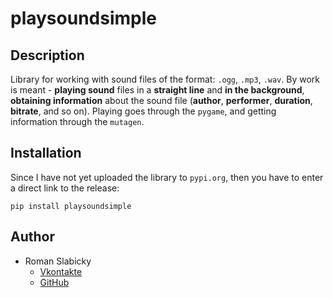 # playsoundsimple

## Description
Library for working with sound files of the format: `.ogg`, `.mp3`, `.wav`.
By work is meant - **playing sound** files in a **straight line** and **in the background**, **obtaining information** about the sound file (**author**, **performer**, **duration**, **bitrate**, and so on).
Playing goes through the `pygame`, and getting information through the `mutagen`.

## Installation
Since I have not yet uploaded the library to `pypi.org`, then you have to enter a direct link to the release:
```
pip install playsoundsimple
```

## Author
- Roman Slabicky
    - [Vkontakte](https://vk.com/romanin2)
    - [GitHub](https://github.com/romanin-rf)
